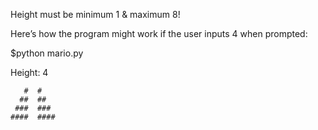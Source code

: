 Height must be minimum 1 & maximum 8!

Here’s how the program might work if the user inputs 4 when prompted:

$python mario.py

Height: 4

       #  #
      ##  ##
     ###  ###
    ####  ####
